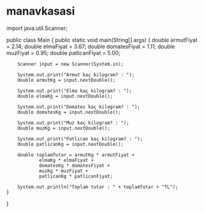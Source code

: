 # manavkasasi
import java.util.Scanner;

public class Main {
    public static void main(String[] args) {
        double armutFiyat = 2.14;
        double elmaFiyat = 3.67;
        double domatesFiyat = 1.11;
        double muzFiyat = 0.95;
        double patlicanFiyat = 5.00;

        Scanner input = new Scanner(System.in);

        System.out.print("Armut kaç kilogram? : ");
        double armutKg = input.nextDouble();

        System.out.print("Elma kaç kilogram? : ");
        double elmaKg = input.nextDouble();

        System.out.print("Domates kaç kilogram? : ");
        double domatesKg = input.nextDouble();

        System.out.print("Muz kaç kilogram? : ");
        double muzKg = input.nextDouble();

        System.out.print("Patlıcan kaç kilogram? : ");
        double patlicanKg = input.nextDouble();

        double toplamTutar = armutKg * armutFiyat +
                elmaKg * elmaFiyat +
                domatesKg * domatesFiyat +
                muzKg * muzFiyat +
                patlicanKg * patlicanFiyat;

        System.out.println("Toplam tutar : " + toplamTutar + "TL");
    }
}
